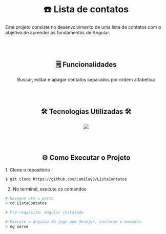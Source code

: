 <h1 align="center">☎️ Lista de contatos</h1>
Este projeto consiste no desenvolvimento de uma lista de contatos com o objetivo de aprender os fundamentos de Angular.

<br><br>
<div align="center">
    <h2>🗒️ Funcionalidades</h2>
    <p>Buscar, editar e apagar contatos separados por ordem alfabética</p>
</div>

<br><br>
<div align="center">
<h2>🛠️ Tecnologias Utilizadas 🛠️</h2>
    <img src="https://skillicons.dev/icons?i=angular,css,html,nodejs" />
</div>

<br><br>
<h2 align="center">⚙️ Como Executar o Projeto</h2>
1. Clone o repositório
    
```bash
$ git clone https://github.com/Camilay3/ListaContatos
```

2. No terminal, execute os comandos

```bash
# Navegue até a pasta
> cd ListaContatos

# Pré-requisito: Angular instalado

# Execute o arquivo do jogo que desejar, conforme o exemplo
> ng serve
```